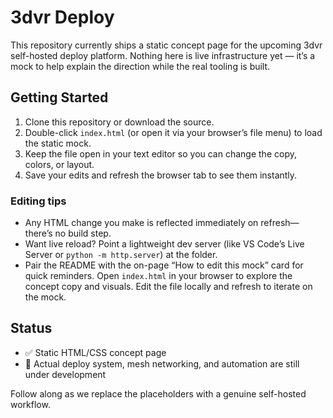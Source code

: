 # 3dvr Deploy

This repository currently ships a static concept page for the upcoming 3dvr self-hosted deploy platform.
Nothing here is live infrastructure yet — it’s a mock to help explain the direction while the real tooling is built.

## Getting Started

1. Clone this repository or download the source.
2. Double-click `index.html` (or open it via your browser’s file menu) to load the static mock.
3. Keep the file open in your text editor so you can change the copy, colors, or layout.
4. Save your edits and refresh the browser tab to see them instantly.

### Editing tips

- Any HTML change you make is reflected immediately on refresh—there’s no build step.
- Want live reload? Point a lightweight dev server (like VS Code’s Live Server or `python -m http.server`) at the folder.
- Pair the README with the on-page “How to edit this mock” card for quick reminders.
Open `index.html` in your browser to explore the concept copy and visuals. Edit the file locally and refresh to iterate on the mock.

## Status

- ✅ Static HTML/CSS concept page
- 🚧 Actual deploy system, mesh networking, and automation are still under development

Follow along as we replace the placeholders with a genuine self-hosted workflow.

